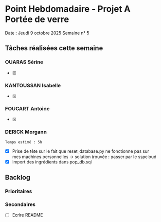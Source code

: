 # Point Hebdomadaire - Projet A Portée de verre

Date : Jeudi 9 octobre 2025
Semaine n° 5

## Tâches réalisées cette semaine

### OUARAS Sérine

- [x]

### KANTOUSSAN Isabelle

- [x]

### FOUCART Antoine

- [x]

### DERICK Morgann
    Temps estimé : 5h
- [x] Prise de tête sur le fait que reset_database.py ne fonctionne pas sur mes machines 
        personnelles -> solution trouvée : passer par le sspcloud
- [x] Import des ingrédients dans pop_db.sql

## Backlog




### Prioritaires


### Secondaires

- [ ] Ecrire README
